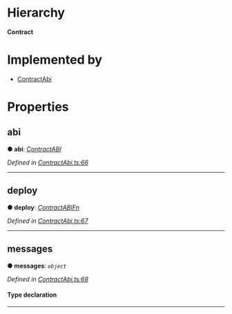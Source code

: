 

# Hierarchy

**Contract**

# Implemented by

* [ContractAbi](../classes/_contractabi_.contractabi.md)

# Properties

<a id="abi"></a>

##  abi

**● abi**: *[ContractABI](../modules/_contractabi_.md#contractabi-1)*

*Defined in [ContractAbi.ts:66](https://github.com/polkadot-js/api/blob/63846ac/packages/types/src/ContractAbi.ts#L66)*

___
<a id="deploy"></a>

##  deploy

**● deploy**: *[ContractABIFn](_contractabi_.contractabifn.md)*

*Defined in [ContractAbi.ts:67](https://github.com/polkadot-js/api/blob/63846ac/packages/types/src/ContractAbi.ts#L67)*

___
<a id="messages"></a>

##  messages

**● messages**: *`object`*

*Defined in [ContractAbi.ts:68](https://github.com/polkadot-js/api/blob/63846ac/packages/types/src/ContractAbi.ts#L68)*

#### Type declaration

[index: `string`]: [ContractABIFn](_contractabi_.contractabifn.md)

___


